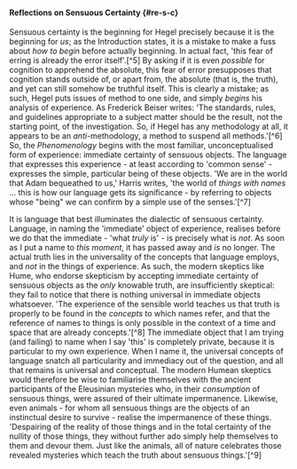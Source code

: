 #### Reflections on Sensuous Certainty {#re-s-c}

Sensuous certainty is the beginning for Hegel precisely because it is the
beginning for *us*; as the Introduction states, it is a mistake to make a fuss
about *how to begin* before actually beginning. In actual fact, 'this fear of
erring is already the error itself'.[^5] By asking if it is even *possible* for
cognition to apprehend the absolute, this fear of error presupposes that
cognition stands outside of, or apart from, the absolute (that is, the truth),
and yet can still somehow be truthful itself. This is clearly a mistake; as
such, Hegel puts issues of method to one side, and simply *begins* his analysis
of experience. As Frederick Beiser writes: 'The standards, rules, and guidelines
appropriate to a subject matter should be the result, not the starting point, of
the investigation. So, if Hegel has any methodology at all, it appears to be an
*anti*-methodology, a method to suspend all methods.'[^6] So, the
*Phenomenology* begins with the most familiar, unconceptualised form of
experience: immediate certainty of sensuous objects. The language that expresses
this experience - at least according to 'common sense' - expresses the simple,
particular being of these objects. 'We are in the world that Adam bequeathed to
us,' Harris writes, 'the world of *things with names* ... this is how our
language gets its significance - by referring to objects whose "being" we can
confirm by a simple use of the senses.'[^7]

It is language that best illuminates the dialectic of sensuous certainty.
Language, in naming the 'immediate' object of experience, realises before we do
that the immediate - 'what *truly* is' - is precisely what is *not*. As soon as
I put a name to *this moment*, it has passed away and *is* no longer. The actual
truth lies in the universality of the concepts that language employs, and *not*
in the things of experience. As such, the modern skeptics like Hume, who endorse
skepticism by accepting immediate certainty of sensuous objects as the *only*
knowable truth, are insufficiently skeptical: they fail to notice that there is
nothing universal in immediate objects whatsoever. 'The experience of the
sensible world teaches us that truth is properly to be found in the *concepts*
to which names refer, and that the reference of names to things is only possible
in the context of a time and space that are already concepts.'[^8] The immediate
object that I am trying (and failing) to name when I say 'this' is completely
private, because it is particular to my own experience. When I name it, the
universal concepts of language snatch all particularity and immediacy out of the
question, and all that remains is universal and conceptual. The modern Humean
skeptics would therefore be wise to familiarise themselves with the ancient
participants of the Eleusinian mysteries who, in their *consumption* of sensuous
things, were assured of their ultimate impermanence. Likewise, even animals -
for whom all sensuous things are the objects of an instinctual desire to survive -
realise the impermanence of these things. 'Despairing of the reality of those
things and in the total certainty of the nullity of those things, they without
further ado simply help themselves to them and devour them. Just like the
animals, all of nature celebrates those revealed mysteries which teach the truth
about sensuous things.'[^9]
